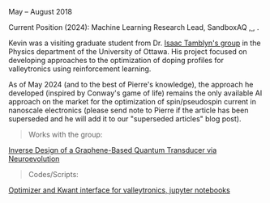 May – August 2018

Current Position (2024): Machine Learning Research Lead, SandboxAQ <a href="https://www.linkedin.com/in/kryczko/?originalSubdomain=ca"><i class="fa-brands fa-linkedin-in"></i>, </a>, <a href="https://scholar.google.com/citations?user=orKPuRgAAAAJ&hl=en"><i class="ai ai-google-scholar-square ai-3x"></i></a>.

Kevin was a visiting graduate student from Dr. <a href="https://www.linkedin.com/in/itamblyn/?originalSubdomain=ca">Isaac Tamblyn's group</a> in the Physics department of the University of Ottawa. His project focused on developing approaches to the optimization of doping profiles for valleytronics using reinforcement learning. 

As of May 2024 (and to the best of Pierre's knowledge), the approach he developed (inspired by Conway's game of life) remains the only available AI approach on the market for the optimization of spin/pseudospin current in nanoscale electronics (please send note to Pierre if the article has been superseded and he will add it to our "superseded articles" blog post). 


> Works with the group:

<a href="https://pubs.acs.org/doi/full/10.1021/acs.jpcc.0c06903">Inverse Design of a Graphene-Based Quantum Transducer via Neuroevolution</a>

> Codes/Scripts:

<a href="https://github.com/PierreTDarancet/QuantumTransduction"> Optimizer and Kwant interface for valleytronics, jupyter notebooks</a>
